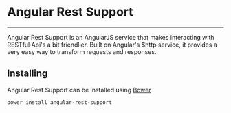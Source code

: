 # Angular Rest Support
___
Angular Rest Support is an AngularJS service that makes interacting with RESTful Api's a bit friendlier. Built on Angular's $http service, it provides a very easy way to transform requests and responses.

## Installing
Angular Rest Support can be installed using [Bower](http://bower.io)   
```bash
bower install angular-rest-support
```
